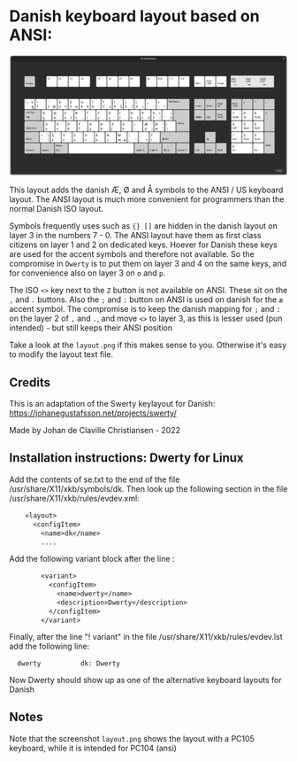 Danish keyboard layout based on ANSI:
===

![](layout.png)

This layout adds the danish Æ, Ø and Å symbols to the ANSI / US keyboard layout. The ANSI layout is much more convenient for programmers than the normal Danish ISO layout. 

Symbols frequently uses such as `{} []` are hidden in the danish layout on layer 3 in the numbers 7 - 0. The ANSI layout have them as first class citizens on layer 1 and 2 on dedicated keys. Hoever for Danish these keys are used for the accent symbols and therefore not available. So the compromise in `Dwerty` is to put them on layer 3 and 4 on the same keys, and for convenience also on layer 3 on `o` and `p`. 

The ISO `<>` key next to the `Z` button is not available on ANSI. These sit on the `,` and `.` buttons. Also the `;` and `:` button on ANSI is used on danish for the `æ` accent symbol. The compromise is to keep the danish mapping for `;` and `:` on the layer 2 of `,` and `.`, and move `<>` to layer 3, as this is lesser used (pun intended) - but still keeps their ANSI position 

Take a look at the `layout.png` if this makes sense to you. Otherwise it's easy to modify the layout text file.

Credits
--

This is an adaptation of the Swerty keylayout for Danish:
https://johanegustafsson.net/projects/swerty/

Made by Johan de Claville Christiansen - 2022

Installation instructions: Dwerty for Linux
--

Add the contents of se.txt to the end of the file /usr/share/X11/xkb/symbols/dk.
Then look up the following section in the file /usr/share/X11/xkb/rules/evdev.xml:


```
    <layout>
      <configItem>
        <name>dk</name>
        ....
```

Add the following variant block after the line <variantList>:

```
        <variant>
          <configItem>
            <name>dwerty</name>
            <description>Dwerty</description>
          </configItem>
        </variant>
```

Finally, after the line "! variant" in the file /usr/share/X11/xkb/rules/evdev.lst add the following line:

```
  dwerty          dk: Dwerty
```

Now Dwerty should show up as one of the alternative keyboard layouts for Danish 

Notes
--
Note that the screenshot `layout.png` shows the layout with a PC105 keyboard, while it is intended for PC104 (ansi)
